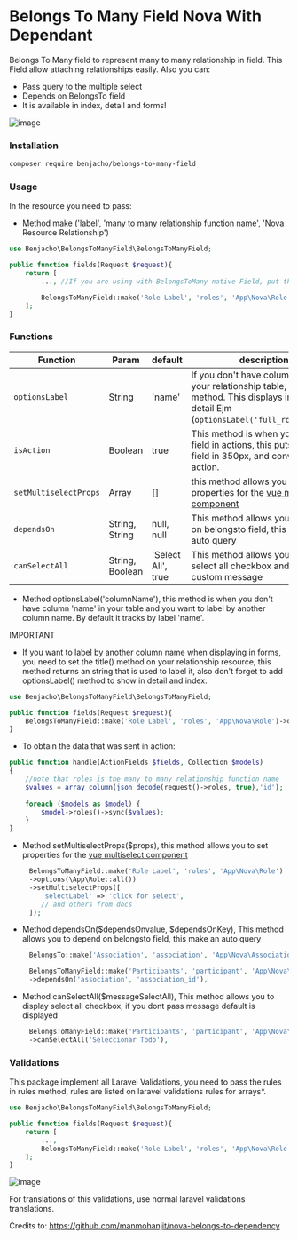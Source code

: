 # Belongs To Many Field Nova With Dependant

Belongs To Many field to represent many to many relationship in field. This Field allow attaching relationships easily. Also you can:

- Pass query to the multiple select
- Depends on BelongsTo field
- It is available in index, detail and forms!

![image](https://user-images.githubusercontent.com/11976865/54318738-46290000-45b5-11e9-8ea0-941adb4b79ba.png)


### Installation
```bash
composer require benjacho/belongs-to-many-field
```

### Usage


In the resource you need to pass:

- Method make ('label', 'many to many relationship function name', 'Nova Resource Relationship')

```php
use Benjacho\BelongsToManyField\BelongsToManyField;

public function fields(Request $request){
    return [
        ..., //If you are using with BelongsToMany native Field, put this field after

        BelongsToManyField::make('Role Label', 'roles', 'App\Nova\Role'),
    ];
}
```

### Functions


| Function                      | Param          | default    | description                                                                                                                                                                  |
| ----------------------------- | --------------- | ---------- | ---------------------------------------------------------------------------------------------------------------------------------------------------------------------------- |
| `optionsLabel`                | String          | 'name'     | If you don't have column 'name' in your relationship table, use this method. This displays in index and detail Ejm (`optionsLabel('full_role_name')`).                                                                                                                  |
| `isAction`                    | Boolean         | true       | This method is when you need this field in actions, this puts height of field in 350px, and converts in action.                                                                                                                                        |
| `setMultiselectProps`         | Array           | []         | this method allows you to set properties for the [vue multiselect component](https://vue-multiselect.js.org/#sub-props)                                                                                                                            |
| `dependsOn`                   | String, String  | null, null | This method allows you to depend on belongsto field, this make an auto query                                                                                                 |
| `canSelectAll`                | String, Boolean | 'Select All', true | This method allows you to have a select all checkbox and display custom message                                                                                              |

- Method optionsLabel('columnName'), this method is when you don't have column 'name' in your table and you want to label by another column name. By default it tracks by label 'name'.

IMPORTANT

- If you want to label by another column name when displaying in forms, you need to set the title() method on your relationship resource, this method returns an string that is used to label it, also don't forget to add optionsLabel() method to show in detail and index.


```php
use Benjacho\BelongsToManyField\BelongsToManyField;

public function fields(Request $request){
    BelongsToManyField::make('Role Label', 'roles', 'App\Nova\Role')->optionsLabel('full_role_name'),
}
```

- To obtain the data that was sent in action: 

```php
public function handle(ActionFields $fields, Collection $models)
{
    //note that roles is the many to many relationship function name
    $values = array_column(json_decode(request()->roles, true),'id');
    
    foreach ($models as $model) {
        $model->roles()->sync($values);
    }
}
```

- Method setMultiselectProps($props), this method allows you to set properties for the [vue multiselect component](https://vue-multiselect.js.org/#sub-props)

```php
     BelongsToManyField::make('Role Label', 'roles', 'App\Nova\Role')
     ->options(\App\Role::all())
     ->setMultiselectProps([
        'selectLabel' => 'click for select',
        // and others from docs
     ]);
```

- Method dependsOn($dependsOnvalue, $dependsOnKey), This method allows you to depend on belongsto field, this make an auto query

```php
     BelongsTo::make('Association', 'association', 'App\Nova\Association'),

     BelongsToManyField::make('Participants', 'participant', 'App\Nova\Participant')
     ->dependsOn('association', 'association_id'),
```

- Method canSelectAll($messageSelectAll), This method allows you to display select all checkbox, if you dont pass message default is displayed

```php
     BelongsToManyField::make('Participants', 'participant', 'App\Nova\Participant')
     ->canSelectAll('Seleccionar Todo'),
```

### Validations
This package implement all Laravel Validations, you need to pass the rules in rules method, rules are listed on laravel validations rules for arrays*.

```php
use Benjacho\BelongsToManyField\BelongsToManyField;

public function fields(Request $request){
    return [
        ...,
        BelongsToManyField::make('Role Label', 'roles', 'App\Nova\Role')->relationModel(\App\User::class)->rules('required', 'min:1', 'max:5', 'size:3', new CustomRule),
    ];
}
```

![image](https://raw.githubusercontent.com/Benjacho/belongs-to-many-field-nova/master/validation.png)

For translations of this validations, use normal laravel validations translations.

Credits to: https://github.com/manmohanjit/nova-belongs-to-dependency
